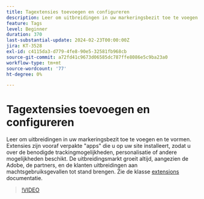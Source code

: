 ```yaml
---
title: Tagextensies toevoegen en configureren
description: Leer om uitbreidingen in uw markeringsbezit toe te voegen en te vormen.
feature: Tags
level: Beginner
duration: 370
last-substantial-update: 2024-02-23T00:00:00Z
jira: KT-3528
exl-id: c4115da3-d779-4fe8-90e5-32581fb968cb
source-git-commit: a72fd41c9673d06585dc787ffe8086e5c9ba23a0
workflow-type: tm+mt
source-wordcount: '77'
ht-degree: 0%

---
```


# Tagextensies toevoegen en configureren

Leer om uitbreidingen in uw markeringsbezit toe te voegen en te vormen. Extensies zijn vooraf verpakte &quot;apps&quot; die u op uw site installeert, zodat u over de benodigde trackingmogelijkheden, personalisatie of andere mogelijkheden beschikt. De uitbreidingsmarkt groeit altijd, aangezien de Adobe, de partners, en de klanten uitbreidingen aan machtsgebruiksgevallen tot stand brengen. Zie de klasse [extensions](https://experienceleague.adobe.com/docs/experience-platform/tags/ui/extensions/overview.html) documentatie.

>[!VIDEO](https://video.tv.adobe.com/v/28732/?learn=on)
